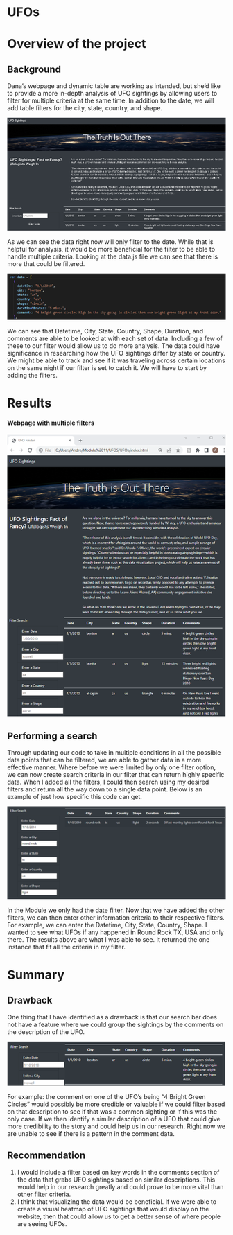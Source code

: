 # UFOs

# Overview of the project
## Background
Dana’s webpage and dynamic table are working as intended, but she’d like to provide a more in-depth analysis of UFO sightings by allowing users to filter for multiple criteria at the same time. In addition to the date, we will add table filters for the city, state, country, and shape.

![](https://github.com/Andrew-E-Walters/UFOs/blob/main/images/Completed%20Module.png)

As we can see the data right now will only filter to the date. While that is helpful for analysis, it would be more beneficial for the filter to be able to handle multiple criteria. Looking at the data.js file we can see that there is more that could be filtered. 

![Data](https://github.com/Andrew-E-Walters/UFOs/blob/main/images/Exaple%20of%20Data.png)

We can see that Datetime, City, State, Country, Shape, Duration, and comments are able to be looked at with each set of data. Including a few of these to our filter would allow us to do more analysis. The data could have significance in researching how the UFO sightings differ by state or country. We might be able to track and see if it was traveling across certain locations on the same night if our filter is set to catch it. We will have to start by adding the filters. 

# Results

#### Webpage with multiple filters
![](https://github.com/Andrew-E-Walters/UFOs/blob/main/images/Completed%20Module%20Challenge.png)

## Performing a search 
Through updating our code to take in multiple conditions in all the possible data points that can be filtered, we are able to gather data in a more effective manner. Where before we were limited by only one filter option, we can now create search criteria in our filter that can return highly specific data. When I added all the filters, I could then search using my desired filters and return all the way down to a single data point. Below is an example of just how specific this code can get. 

![Images of Search step by step](https://github.com/Andrew-E-Walters/UFOs/blob/main/images/One%20Search%20Example.png)

In the Module we only had the date filter. Now that we have added the other filters, we can then enter other information criteria to their respective filters. For example, we can enter the Datetime, City, State, Country, Shape. I wanted to see what UFOs if any happened in Round Rock TX, USA and only there. The results above are what I was able to see. It returned the one instance that fit all the criteria in my filter. 

# Summary
## Drawback 
One thing that I have identified as a drawback is that our search bar does not have a feature where we could group the sightings by the comments on the description of the UFO. 

![Benton Data](https://github.com/Andrew-E-Walters/UFOs/blob/main/images/Benton.png)

For example: the comment on one of the UFO’s being “4 Bright Green Circles” would possibly be more credible or valuable if we could filter based on that description to see if that was a common sighting or if this was the only case. If we then identify a similar description of a UFO that could give more credibility to the story and could help us in our research. Right now we are unable to see if there is a pattern in the comment data.

## Recommendation
1.	I would include a filter based on key words in the comments section of the data that grabs UFO sightings based on similar descriptions. This would help in our research greatly and could prove to be more vital than other filter criteria. 
2.	I think that visualizing the data would be beneficial. If we were able to create a visual heatmap of UFO sightings that would display on the website, then that could allow us to get a better sense of where people are seeing UFOs. 

